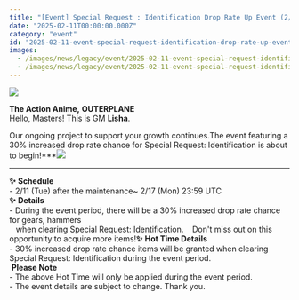 ```yaml
---
title: "[Event] Special Request : Identification Drop Rate Up Event (2/13 1:25 Edited)"
date: "2025-02-11T00:00:00.000Z"
category: "event"
id: "2025-02-11-event-special-request-identification-drop-rate-up-event-2-13-1-25-edited"
images:
  - /images/news/legacy/event/2025-02-11-event-special-request-identification-drop-rate-up-event-2-13-1-25-edited/91d0afb5a7d7402e9cac5d31b5151583.webp
  - /images/news/legacy/event/2025-02-11-event-special-request-identification-drop-rate-up-event-2-13-1-25-edited/873ade4dc0c84cb085fcd2993011ba25.webp
---
```


![](/images/news/legacy/event/2025-02-11-event-special-request-identification-drop-rate-up-event-2-13-1-25-edited/91d0afb5a7d7402e9cac5d31b5151583.webp)  

**The Action Anime,** **OUTERPLANE**  
Hello, Masters! This is GM **Lisha**.  
  
Our ongoing project to support your growth continues.The event featuring a 30% increased drop rate chance for Special Request: Identification is about to begin!***![](/images/news/legacy/event/2025-02-11-event-special-request-identification-drop-rate-up-event-2-13-1-25-edited/873ade4dc0c84cb085fcd2993011ba25.webp)  
***  
**✨** **Schedule**  
\- 2/11 (Tue) after the maintenance~ 2/17 (Mon) 23:59 UTC  
**✨** **Details**  
\- During the event period, there will be a 30% increased drop rate chance for gears, hammers  
   when clearing Special Request: Identification.    Don't miss out on this opportunity to acquire more items!**✨** **Hot Time Details**  
\- 30% increased drop rate chance items will be granted when clearing Special Request: Identification during the event period.  
 **Please Note**  
\- The above Hot Time will only be applied during the event period.  
\- The event details are subject to change. Thank you.
